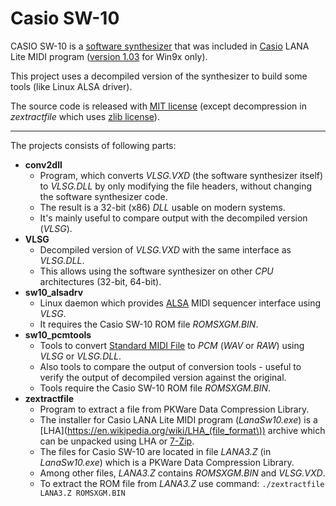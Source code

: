 # Casio SW-10

CASIO SW-10 is a [software synthesizer](https://en.wikipedia.org/wiki/Software_synthesizer) that was included in [Casio](https://en.wikipedia.org/wiki/Casio) LANA Lite MIDI program ([version 1.03](http://web.archive.org/web/20011122112757/www.casio.co.jp/lanalite/LanaSw10.exe "LanaSw10.exe") for Win9x only).

This project uses a decompiled version of the synthesizer to build some tools (like Linux ALSA driver).


The source code is released with [MIT license](https://spdx.org/licenses/MIT.html) (except decompression in *zextractfile* which uses [zlib license](https://spdx.org/licenses/Zlib.html)).

<hr/>

The projects consists of following parts:

* **conv2dll**
  * Program, which converts *VLSG.VXD* (the software synthesizer itself) to *VLSG.DLL* by only modifying the file headers, without changing the software synthesizer code.
  * The result is a 32-bit (x86) *DLL* usable on modern systems.
  * It's mainly useful to compare output with the decompiled version (*VLSG*).
* **VLSG**
  * Decompiled version of *VLSG.VXD* with the same interface as *VLSG.DLL*.
  * This allows using the software synthesizer on other *CPU* architectures (32-bit, 64-bit).
* **sw10_alsadrv**
  * Linux daemon which provides [ALSA](https://en.wikipedia.org/wiki/Advanced_Linux_Sound_Architecture) MIDI sequencer interface using *VLSG*.
  * It requires the Casio SW-10 ROM file *ROMSXGM.BIN*.
* **sw10_pcmtools**
  * Tools to convert [Standard MIDI File](https://www.midi.org/specifications-old/item/standard-midi-files-smf) to *PCM* (*WAV* or *RAW*) using *VLSG* or *VLSG.DLL*.
  * Also tools to compare the output of conversion tools - useful to verify the output of decompiled version against the original.
  * Tools require the Casio SW-10 ROM file *ROMSXGM.BIN*.
* **zextractfile**
  * Program to extract a file from PKWare Data Compression Library.
  * The installer for Casio LANA Lite MIDI program (*LanaSw10.exe*) is a [LHA](https://en.wikipedia.org/wiki/LHA_(file_format\)) archive which can be unpacked using LHA or [7-Zip](https://www.7-zip.org/).
  * The files for Casio SW-10 are located in file *LANA3.Z* (in *LanaSw10.exe*) which is a PKWare Data Compression Library.
  * Among other files, *LANA3.Z* contains *ROMSXGM.BIN* and *VLSG.VXD*.
  * To extract the ROM file from *LANA3.Z* use command: ```./zextractfile LANA3.Z ROMSXGM.BIN```
